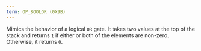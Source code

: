 ```yaml
---
term: OP_BOOLOR (0X9B)
---
```


Mimics the behavior of a logical `OR` gate. It takes two values at the top of the stack and returns `1` if either or both of the elements are non-zero. Otherwise, it returns `0`.